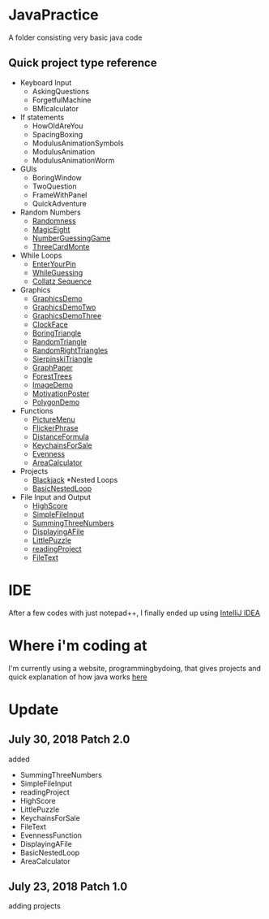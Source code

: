 # JavaPractice

A folder consisting very basic java code

##  Quick project type reference

* Keyboard Input
  * AskingQuestions
  * ForgetfulMachine
  * BMIcalculator
* If statements
  * HowOldAreYou
  * SpacingBoxing
  * ModulusAnimationSymbols
  * ModulusAnimation
  * ModulusAnimationWorm
* GUIs
  * BoringWindow
  * TwoQuestion
  * FrameWithPanel
  * QuickAdventure
* Random Numbers
  * [Randomness](https://github.com/RandyKoiSA/JavaPractice/tree/master/Randomness)
  * [MagicEight](https://github.com/RandyKoiSA/JavaPractice/tree/master/MagicEight)
  * [NumberGuessingGame](https://github.com/RandyKoiSA/JavaPractice/tree/master/NumberGuessingGame)
  * [ThreeCardMonte](https://github.com/RandyKoiSA/JavaPractice/tree/master/ThreeCardMonte)
* While Loops
  * [EnterYourPin](https://github.com/RandyKoiSA/JavaPractice/tree/master/EnterYourPin)
  * [WhileGuessing](https://github.com/RandyKoiSA/JavaPractice/tree/master/WhileGuessing)
  * [Collatz Sequence](https://github.com/RandyKoiSA/JavaPractice/tree/master/CollatzSequence)
* Graphics
  * [GraphicsDemo](https://github.com/RandyKoiSA/JavaPractice/tree/master/GraphicsDemo)
  * [GraphicsDemoTwo](https://github.com/RandyKoiSA/JavaPractice/tree/master/GraphicsDemoTwo)
  * [GraphicsDemoThree](https://github.com/RandyKoiSA/JavaPractice/tree/master/GraphicsDemoThree)
  * [ClockFace](https://github.com/RandyKoiSA/JavaPractice/tree/master/ClockFace)
  * [BoringTriangle](https://github.com/RandyKoiSA/JavaPractice/tree/master/BoringTriangle)
  * [RandomTriangle](https://github.com/RandyKoiSA/JavaPractice/tree/master/RandomTriangle)
  * [RandomRightTriangles](https://github.com/RandyKoiSA/JavaPractice/tree/master/RandomRightTriangles)
  * [SierpinskiTriangle](https://github.com/RandyKoiSA/JavaPractice/tree/master/SierpinskiTriangle)
  * [GraphPaper](https://github.com/RandyKoiSA/JavaPractice/tree/master/GraphPaper)
  * [ForestTrees](https://github.com/RandyKoiSA/JavaPractice/tree/master/ForestTrees)
  * [ImageDemo](https://github.com/RandyKoiSA/JavaPractice/tree/master/ImageDemo)
  * [MotivationPoster](https://github.com/RandyKoiSA/JavaPractice/tree/master/MotivationPoster)
  * [PolygonDemo](https://github.com/RandyKoiSA/JavaPractice/tree/master/PolygonDemo)
* Functions
  * [PictureMenu](https://github.com/RandyKoiSA/JavaPractice/tree/master/PictureMenu)
  * [FlickerPhrase](https://github.com/RandyKoiSA/JavaPractice/tree/master/FlickerPhrase)
  * [DistanceFormula](https://github.com/RandyKoiSA/JavaPractice/tree/master/DistanceFormula)
  * [KeychainsForSale](https://github.com/RandyKoiSA/JavaPractice/tree/master/KeychainsForSale)
  * [Evenness](https://github.com/RandyKoiSA/JavaPractice/tree/master/Evenness)
  * [AreaCalculator](https://github.com/RandyKoiSA/JavaPractice/tree/master/AreaCalculator)
* Projects
  * [Blackjack](https://github.com/RandyKoiSA/JavaPractice/tree/master/Blackjack)
*Nested Loops
  * [BasicNestedLoop](https://github.com/RandyKoiSA/JavaPractice/tree/master/BasicNestedLoop)
* File Input and Output
  * [HighScore](https://github.com/RandyKoiSA/JavaPractice/tree/master/HighScore)
  * [SimpleFileInput](https://github.com/RandyKoiSA/JavaPractice/tree/master/SimpleFileInput)
  * [SummingThreeNumbers](https://github.com/RandyKoiSA/JavaPractice/tree/master/SummingThreeNumbers)
  * [DisplayingAFile](https://github.com/RandyKoiSA/JavaPractice/tree/master/DisplayingAFile)
  * [LittlePuzzle](https://github.com/RandyKoiSA/JavaPractice/tree/master/LittlePuzzle)
  * [readingProject](https://github.com/RandyKoiSA/JavaPractice/tree/master/readingProject)
  * [FileText](https://github.com/RandyKoiSA/JavaPractice/tree/master/FileText)

# IDE
After a few codes with just notepad++, I finally ended up using [IntelliJ IDEA](https://www.jetbrains.com/idea/download/#section=windows)

# Where i'm coding at
I'm currently using a website, programmingbydoing, that gives projects and quick explanation of how java works [here](https://programmingbydoing.com/)

# Update
## July 30, 2018 Patch 2.0
added 
* SummingThreeNumbers
* SimpleFileInput
* readingProject
* HighScore
* LittlePuzzle
* KeychainsForSale
* FileText
* EvennessFunction
* DisplayingAFile
* BasicNestedLoop
* AreaCalculator

## July 23, 2018 Patch 1.0
adding projects

